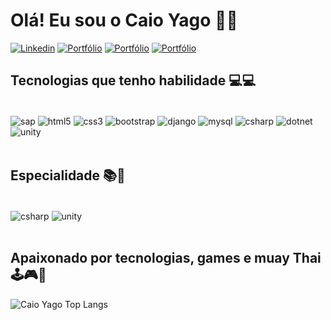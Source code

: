 # Olá! Eu sou o Caio Yago 🤙🏾
[![Linkedin](https://img.shields.io/badge/LinkedIn-0077B5?style=for-the-badge&logo=linkedin&logoColor=white
)](https://www.linkedin.com/in/caio-yago/)
[![Portfólio](https://img.shields.io/website-up-down-green-red/http/monip.org.svg)](https://ucaioyago.github.io/Portfolio/)
[![Portfólio](https://img.shields.io/badge/Instagram-E4405F?style=for-the-badge&logo=instagram&logoColor=white)](https://www.instagram.com/ucaioyago/)
[![Portfólio](https://img.shields.io/badge/Microsoft_Outlook-0078D4?style=for-the-badge&logo=microsoft-outlook&logoColor=white)](caioyagovilela@hotmail.com)

## Tecnologias que tenho habilidade 💻💻

<div style="display: inline_block"><br/>
    <img align="center" alt="sap" src="https://img.shields.io/badge/SAP-0FAAFF?style=for-the-badge&logo=sap&logoColor=white" /> 
    <img align="center" alt="html5" src="https://img.shields.io/badge/HTML5-E34F26?style=for-the-badge&logo=html5&logoColor=white" />
    <img align="center" alt="css3" src="https://img.shields.io/badge/CSS3-1572B6?style=for-the-badge&logo=css3&logoColor=white" />  
    <img align="center" alt="bootstrap" src="https://img.shields.io/badge/Bootstrap-563D7C?style=for-the-badge&logo=bootstrap&logoColor=white" />
    <img align="center" alt="django" src="https://img.shields.io/badge/Django-092E20?style=for-the-badge&logo=django&logoColor=white" /> 
    <img align="center" alt="mysql" src="https://img.shields.io/badge/MySQL-005C84?style=for-the-badge&logo=mysql&logoColor=white" />
    <img align="center" alt="csharp" src="https://img.shields.io/badge/C%23-239120?style=for-the-badge&logo=c-sharp&logoColor=white"/>
    <img align="center" alt="dotnet" src="https://img.shields.io/badge/.NET-5C2D91?style=for-the-badge&logo=.net&logoColor=white"/> 
    <img align="center" alt="unity" src="https://img.shields.io/badge/Unity-100000?style=for-the-badge&logo=unity&logoColor=white" /> 
</div><br/>

## Especialidade 📚📖

<div style="display: inline_block"><br/>
    <img align="center" alt="csharp" src="https://img.shields.io/badge/C%23-239120?style=for-the-badge&logo=c-sharp&logoColor=white"/>
    <img align="center" alt="unity" src="https://img.shields.io/badge/Unity-100000?style=for-the-badge&logo=unity&logoColor=white" />
</div><br/>

## Apaixonado por tecnologias, games e muay Thai 🕹️🎮🥊

![Caio Yago Top Langs](https://github-readme-stats.vercel.app/api/top-langs/?username=UCaioYago&langs_count=8)
